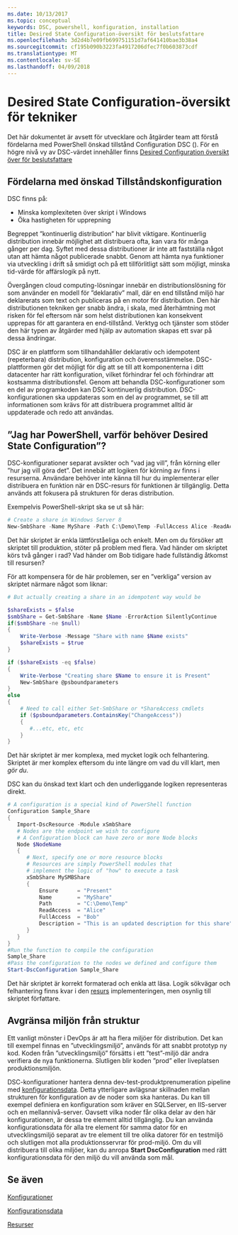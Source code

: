 ```yaml
---
ms.date: 10/13/2017
ms.topic: conceptual
keywords: DSC, powershell, konfiguration, installation
title: Desired State Configuration-översikt för beslutsfattare
ms.openlocfilehash: 3d2d4b7e09fb699751151d7af641410bae3b38a4
ms.sourcegitcommit: cf195b090b3223fa4917206dfec7f0b603873cdf
ms.translationtype: MT
ms.contentlocale: sv-SE
ms.lasthandoff: 04/09/2018
---
```

# <a name="desired-state-configuration-overview-for-engineers"></a>Desired State Configuration-översikt för tekniker

Det här dokumentet är avsett för utvecklare och åtgärder team att förstå fördelarna med PowerShell önskad tillstånd Configuration DSC ().
För en högre nivå vy av DSC-värdet innehåller finns [Desired Configuration översikt över för beslutsfattare](decisionMaker.md)

## <a name="benefits-of-desired-state-configuration"></a>Fördelarna med önskad Tillståndskonfiguration

DSC finns på:

- Minska komplexiteten över skript i Windows
- Öka hastigheten för upprepning

Begreppet ”kontinuerlig distribution” har blivit viktigare.
Kontinuerlig distribution innebär möjlighet att distribuera ofta, kan vara för många gånger per dag.
Syftet med dessa distributioner är inte att fastställa något utan att hämta något publicerade snabbt.
Genom att hämta nya funktioner via utveckling i drift så smidigt och på ett tillförlitligt sätt som möjligt, minska tid-värde för affärslogik på nytt.

Övergången cloud computing-lösningar innebär en distributionslösning för som använder en modell för ”deklarativ” mall, där en end tillstånd miljö har deklarerats som text och publiceras på en motor för distribution.
Den här distributionen tekniken ger snabb ändra, i skala, med återhämtning mot risken för fel eftersom när som helst distributionen kan konsekvent upprepas för att garantera en end-tillstånd.
Verktyg och tjänster som stöder den här typen av åtgärder med hjälp av automation skapas ett svar på dessa ändringar.

DSC är en plattform som tillhandahåller deklarativ och idempotent (repeterbara) distribution, konfiguration och överensstämmelse.
DSC-plattformen gör det möjligt för dig att se till att komponenterna i ditt datacenter har rätt konfiguration, vilket förhindrar fel och förhindrar att kostsamma distributionsfel.
Genom att behandla DSC-konfigurationer som en del av programkoden kan DSC kontinuerlig distribution.
DSC-konfigurationen ska uppdateras som en del av programmet, se till att informationen som krävs för att distribuera programmet alltid är uppdaterade och redo att användas.

## <a name="i-have-powershell-why-do-i-need-desired-state-configuration"></a>”Jag har PowerShell, varför behöver Desired State Configuration”?

DSC-konfigurationer separat avsikter och ”vad jag vill”, från körning eller ”hur jag vill göra det”.
Det innebär att logiken för körning av finns i resurserna.
Användare behöver inte känna till hur du implementerar eller distribuera en funktion när en DSC-resurs för funktionen är tillgänglig.
Detta används att fokusera på strukturen för deras distribution.

Exempelvis PowerShell-skript ska se ut så här:
```powershell
# Create a share in Windows Server 8
New-SmbShare -Name MyShare -Path C:\Demo\Temp -FullAccess Alice -ReadAccess Bob
```
Det här skriptet är enkla lättförståeliga och enkelt.
Men om du försöker att skriptet till produktion, stöter på problem med flera.
Vad händer om skriptet körs två gånger i rad?
Vad händer om Bob tidigare hade fullständig åtkomst till resursen?

För att kompensera för de här problemen, ser en ”verkliga” version av skriptet närmare något som liknar:
```powershell
# But actually creating a share in an idempotent way would be

$shareExists = $false
$smbShare = Get-SmbShare -Name $Name -ErrorAction SilentlyContinue
if($smbShare -ne $null)
{
    Write-Verbose -Message "Share with name $Name exists"
    $shareExists = $true
}

if ($shareExists -eq $false)
{
    Write-Verbose "Creating share $Name to ensure it is Present"
    New-SmbShare @psboundparameters
}
else
{
    # Need to call either Set-SmbShare or *ShareAccess cmdlets
    if ($psboundparameters.ContainsKey("ChangeAccess"))
    {
       #...etc, etc, etc
    }
}
```

Det här skriptet är mer komplexa, med mycket logik och felhantering.
Skriptet är mer komplex eftersom du inte längre om vad du vill klart, men *gör du*.

DSC kan du önskad text klart och den underliggande logiken representeras direkt.

```powershell
# A configuration is a special kind of PowerShell function
Configuration Sample_Share
{
   Import-DscResource -Module xSmbShare
   # Nodes are the endpoint we wish to configure
   # A Configuration block can have zero or more Node blocks
   Node $NodeName
   {
      # Next, specify one or more resource blocks
      # Resources are simply PowerShell modules that
      # implement the logic of "how" to execute a task
      xSmbShare MySMBShare
      {
          Ensure      = "Present"
          Name        = "MyShare"
          Path        = "C:\Demo\Temp"
          ReadAccess  = "Alice"
          FullAccess  = "Bob"
          Description = "This is an updated description for this share"
      }
   }
}
#Run the function to compile the configuration
Sample_Share
#Pass the configuration to the nodes we defined and configure them
Start-DscConfiguration Sample_Share
```

Det här skriptet är korrekt formaterad och enkla att läsa.
Logik sökvägar och felhantering finns kvar i den [resurs](resources.md) implementeringen, men osynlig till skriptet författare.

## <a name="separating-environment-from-structure"></a>Avgränsa miljön från struktur

Ett vanligt mönster i DevOps är att ha flera miljöer för distribution.
Det kan till exempel finnas en ”utvecklingsmiljö”, används för att snabbt prototyp ny kod.
Koden från ”utvecklingsmiljö” försätts i ett ”test”-miljö där andra verifiera de nya funktionerna.
Slutligen blir koden ”prod” eller liveplatsen produktionsmiljön.

DSC-konfigurationer hantera denna dev-test-produktprenumeration pipeline med [konfigurationsdata](configData.md).
Detta ytterligare avlägsnar skillnaden mellan strukturen för konfiguration av de noder som ska hanteras.
Du kan till exempel definiera en konfiguration som kräver en SQLServer, en IIS-server och en mellannivå-server.
Oavsett vilka noder får olika delar av den här konfigurationen, är dessa tre element alltid tillgänglig.
Du kan använda konfigurationsdata för alla tre element för samma dator för en utvecklingsmiljö separat av tre element till tre olika datorer för en testmiljö och slutligen mot alla produktionsservrar för prod-miljö.
Om du vill distribuera till olika miljöer, kan du anropa **Start DscConfiguration** med rätt konfigurationsdata för den miljö du vill använda som mål.

## <a name="see-also"></a>Se även

[Konfigurationer](configurations.md)

[Konfigurationsdata](configData.md)

[Resurser](resources.md)